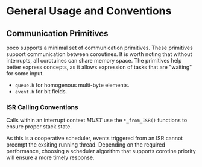 # General Usage and Conventions

## Communication Primitives

poco supports a minimal set of communication primitives. These primitives support
communication between coroutines. It is worth noting that without interrupts, all
corotuines can share memory space. The primitives help better express concepts, as it
allows expression of tasks that are "waiting" for some input.

- `queue.h` for homogenous multi-byte elements.
- `event.h` for bit fields.

### ISR Calling Conventions

Calls within an interrupt context *MUST* use the `*_from_ISR()` functions to ensure
proper stack state.

As this is a cooperative scheduler, events triggered from an ISR cannot preempt the
exsiting running thread. Depending on the required performance, choosing a scheduler
algorithm that supports corotine priority will ensure a more timely response.
